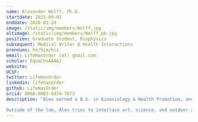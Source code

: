 ```yaml
---
name: Alexander Wolff, Ph.D.
startdate: 2015-09-01
enddate: 2020-03-24
image: /static/img/members/Wolff.jpg
altimage: /static/img/members/Wolff_pb.jpg
position: Graduate Student, Biophysics
subsequent: Medical Writer @ Health Interactions
pronouns: he/him/his
email: LifeHasOrder (at) gmail.com
scholar: EqoaChsAAAAJ
website:
UCSF:
twitter: LifeHasOrder
linkedin: lifehasorder
github: LifeHasOrder
orcid: 0000-0003-0474-7673
description: "Alex earned a B.S. in Kinesiology & Health Promotion, and a M.S. in Molecular Biology, from the University of Wyoming. During his time there, he became fascinated with the role that protein structural dynamics play in molecular mechanisms. Thus, Alex’s work in the Fraser Lab seeks to understand how proteins move, and to what degree these movements are altered in the context of human disease. He has been fortunate to receive a [Matilda Edlund Scholarship](http://graduate.ucsf.edu/edlund-scholarship),  a [UCSF Discovery Fellowship](http://support.ucsf.edu/discoveryfellows), and an [ARCS Foundation Scholar Award](http://www.arcsfoundation.org/) to support this work.

Outside of the lab, Alex tries to interlace art, science, and outdoor adventures while honing his communication skills."
---
```

